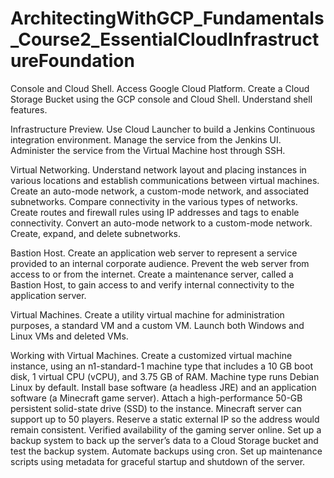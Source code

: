 # ArchitectingWithGCP_Fundamentals_Course2_EssentialCloudInfrastructureFoundation


Console and Cloud Shell.   Access Google Cloud Platform. Create a Cloud Storage Bucket using the GCP console and Cloud Shell.  Understand shell features.    



Infrastructure Preview.   Use Cloud Launcher to build a Jenkins Continuous integration environment.  Manage the service from the Jenkins UI.  Administer the service from the Virtual Machine host through SSH.   



Virtual Networking.   Understand network layout and placing instances in various locations and establish communications between virtual machines. Create an auto-mode network, a custom-mode network, and associated subnetworks.  Compare connectivity in the various types of networks.  Create routes and firewall rules using IP addresses and tags to enable connectivity.  Convert an auto-mode network to a custom-mode network.  Create, expand, and delete subnetworks.    



Bastion Host.   Create an application web server to represent a service provided to an internal corporate audience.  Prevent the web server from access to or from the internet.  Create a maintenance server, called a Bastion Host, to gain access to and verify internal connectivity to the application server.   



Virtual Machines.   Create a utility virtual machine for administration purposes, a standard VM and a custom VM.  Launch both Windows and Linux VMs and deleted VMs.   



Working with Virtual Machines.  Create a customized virtual machine instance, using an n1-standard-1 machine type that includes a 10 GB boot disk, 1 virtual CPU (vCPU), and 3.75 GB of RAM. Machine type runs Debian Linux by default.  Install base software (a headless JRE) and an application software (a Minecraft game server).  Attach a high-performance 50-GB persistent solid-state drive (SSD) to the instance.  Minecraft server can support up to 50 players.   Reserve a static external IP so the address would remain consistent.  Verified availability of the gaming server online. Set up a backup system to back up the server’s data to a Cloud Storage bucket and test the backup system.  Automate backups using cron.  Set up maintenance scripts using metadata for graceful startup and shutdown of the server. 
